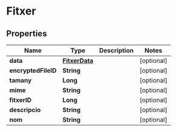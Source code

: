 # Fitxer

## Properties
Name | Type | Description | Notes
------------ | ------------- | ------------- | -------------
**data** | [**FitxerData**](FitxerData.md) |  |  [optional]
**encryptedFileID** | **String** |  |  [optional]
**tamany** | **Long** |  |  [optional]
**mime** | **String** |  |  [optional]
**fitxerID** | **Long** |  |  [optional]
**descripcio** | **String** |  |  [optional]
**nom** | **String** |  |  [optional]
